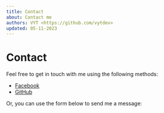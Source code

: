 ```yaml
---
title: Contact
about: Contact me
authors: VYT <https://github.com/vytdev>
updated: 05-11-2023
---
```


# Contact

Feel free to get in touch with me using the following methods:

- [Facebook](https://www.facebook.com/vytdev)
- [GitHub](https://github.com/vytdev)

Or, you can use the form below to send me a message:

<!-- form goes here, see: contact.md.jinja2 -->
